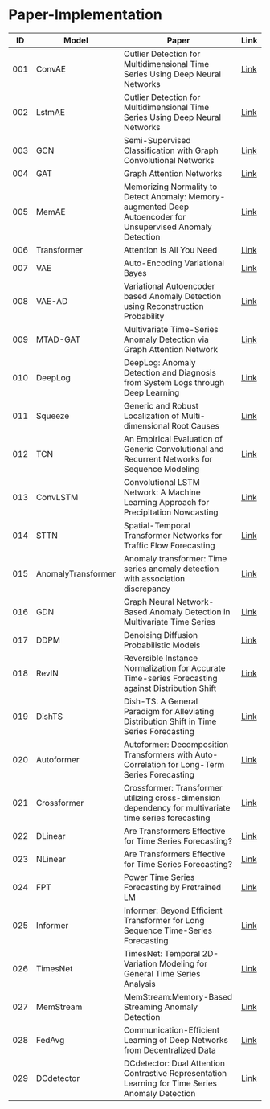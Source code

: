 # Paper-Implementation

| ID  | Model              | Paper                                                                                                        | Link                                                       |
|-----|--------------------|--------------------------------------------------------------------------------------------------------------|------------------------------------------------------------|
| 001 | ConvAE             | Outlier Detection for Multidimensional Time Series Using Deep Neural Networks                                | [Link](https://github.com/ForestsKing/ConvAE)              |
| 002 | LstmAE             | Outlier Detection for Multidimensional Time Series Using Deep Neural Networks                                | [Link](https://github.com/ForestsKing/LstmAE)              |
| 003 | GCN                | Semi-Supervised Classification with Graph Convolutional Networks                                             | [Link](https://github.com/ForestsKing/GCN)                 |
| 004 | GAT                | Graph Attention Networks                                                                                     | [Link](https://github.com/ForestsKing/GAT)                 |
| 005 | MemAE              | Memorizing Normality to Detect Anomaly: Memory-augmented Deep Autoencoder for Unsupervised Anomaly Detection | [Link](https://github.com/ForestsKing/MemAE)               |
| 006 | Transformer        | Attention Is All You Need                                                                                    | [Link](https://github.com/ForestsKing/Transformer)         |
| 007 | VAE                | Auto-Encoding Variational Bayes                                                                              | [Link](https://github.com/ForestsKing/VAE)                 |
| 008 | VAE-AD             | Variational Autoencoder based Anomaly Detection using Reconstruction Probability                             | [Link](https://github.com/ForestsKing/VAE_anomaly_dection) |
| 009 | MTAD-GAT           | Multivariate Time-Series Anomaly Detection via Graph Attention Network                                       | [Link](https://github.com/ForestsKing/MTAD_GAT)            |
| 010 | DeepLog            | DeepLog: Anomaly Detection and Diagnosis from System Logs through Deep Learning                              | [Link](https://github.com/ForestsKing/DeepLog)             |
| 011 | Squeeze            | Generic and Robust Localization of Multi-dimensional Root Causes                                             | [Link](https://github.com/ForestsKing/Squeeze)             |
| 012 | TCN                | An Empirical Evaluation of Generic Convolutional and Recurrent Networks for Sequence Modeling                | [Link](https://github.com/ForestsKing/TCN)                 |
| 013 | ConvLSTM           | Convolutional LSTM Network: A Machine Learning Approach for Precipitation Nowcasting                         | [Link](https://github.com/ForestsKing/ConvLstm)            |
| 014 | STTN               | Spatial-Temporal Transformer Networks for Traffic Flow Forecasting                                           | [Link](https://github.com/ForestsKing/STTN)                |
| 015 | AnomalyTransformer | Anomaly transformer: Time series anomaly detection with association discrepancy                              | [Link](https://github.com/ForestsKing/AnomalyTransformer)  |
| 016 | GDN                | Graph Neural Network-Based Anomaly Detection in Multivariate Time Series                                     | [Link](https://github.com/ForestsKing/GDN)                 |
| 017 | DDPM               | Denoising Diffusion Probabilistic Models                                                                     | [Link](https://github.com/ForestsKing/DDPM)                |
| 018 | RevIN              | Reversible Instance Normalization for Accurate Time-series Forecasting against Distribution Shift            | [Link](https://github.com/ForestsKing/LTSF-ADS)            |
| 019 | DishTS             | Dish-TS: A General Paradigm for Alleviating Distribution Shift in Time Series Forecasting                    | [Link](https://github.com/ForestsKing/LTSF-ADS)            |
| 020 | Autoformer         | Autoformer: Decomposition Transformers with Auto-Correlation for Long-Term Series Forecasting                | [Link](https://github.com/ForestsKing/TSF-Library)         |
| 021 | Crossformer        | Crossformer: Transformer utilizing cross-dimension dependency for multivariate time series forecasting       | [Link](https://github.com/ForestsKing/TSF-Library)         |
| 022 | DLinear            | Are Transformers Effective for Time Series Forecasting?                                                      | [Link](https://github.com/ForestsKing/TSF-Library)         |
| 023 | NLinear            | Are Transformers Effective for Time Series Forecasting?                                                      | [Link](https://github.com/ForestsKing/TSF-Library)         |
| 024 | FPT                | Power Time Series Forecasting by Pretrained LM                                                               | [Link](https://github.com/ForestsKing/TSF-Library)         |
| 025 | Informer           | Informer: Beyond Efficient Transformer for Long Sequence Time-Series Forecasting                             | [Link](https://github.com/ForestsKing/TSF-Library)         |
| 026 | TimesNet           | TimesNet: Temporal 2D-Variation Modeling for General Time Series Analysis                                    | [Link](https://github.com/ForestsKing/TSF-Library)         |
| 027 | MemStream          | MemStream:Memory-Based Streaming Anomaly Detection                                                           | [Link](https://github.com/ForestsKing/MemStream)           |
| 028 | FedAvg             | Communication-Efficient Learning of Deep Networks from Decentralized Data                                    | [Link](https://github.com/ForestsKing/FedAvg)              |
| 029 | DCdetector         | DCdetector: Dual Attention Contrastive Representation Learning for Time Series Anomaly Detection             | [Link](https://github.com/ForestsKing/DCdetector)          |
